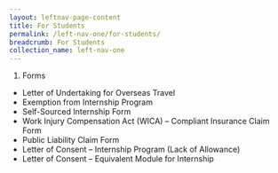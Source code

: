 ```yaml
---
layout: leftnav-page-content
title: For Students
permalink: /left-nav-one/for-students/
breadcrumb: For Students
collection_name: left-nav-one
---
```


1. Forms
  * Letter of Undertaking for Overseas Travel
  * Exemption from Internship Program
  * Self-Sourced Internship Form
  * Work Injury Compensation Act (WICA) – Compliant Insurance Claim Form
  * Public Liability Claim Form
  * Letter of Consent – Internship Program (Lack of Allowance)
  * Letter of Consent – Equivalent Module for Internship
